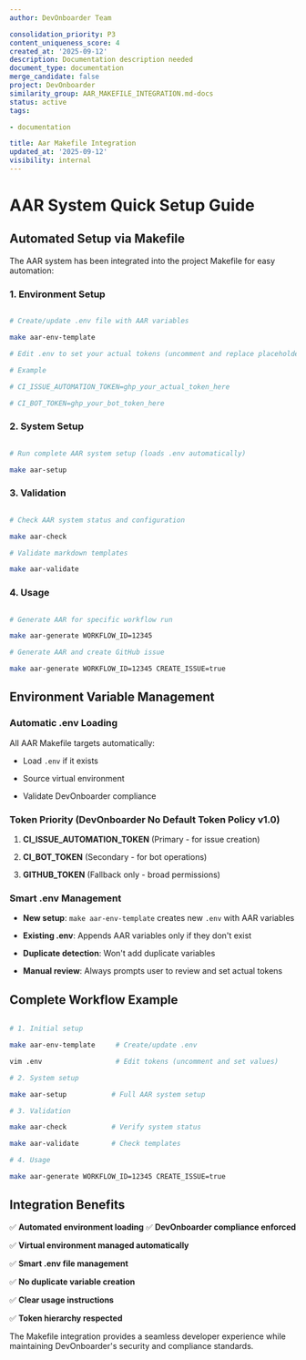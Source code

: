 ```yaml
---
author: DevOnboarder Team

consolidation_priority: P3
content_uniqueness_score: 4
created_at: '2025-09-12'
description: Documentation description needed
document_type: documentation
merge_candidate: false
project: DevOnboarder
similarity_group: AAR_MAKEFILE_INTEGRATION.md-docs
status: active
tags:

- documentation

title: Aar Makefile Integration
updated_at: '2025-09-12'
visibility: internal
---
```


# AAR System Quick Setup Guide

## Automated Setup via Makefile

The AAR system has been integrated into the project Makefile for easy automation:

### 1. Environment Setup

```bash

# Create/update .env file with AAR variables

make aar-env-template

# Edit .env to set your actual tokens (uncomment and replace placeholders)

# Example

# CI_ISSUE_AUTOMATION_TOKEN=ghp_your_actual_token_here

# CI_BOT_TOKEN=ghp_your_bot_token_here

```

### 2. System Setup

```bash

# Run complete AAR system setup (loads .env automatically)

make aar-setup

```

### 3. Validation

```bash

# Check AAR system status and configuration

make aar-check

# Validate markdown templates

make aar-validate

```

### 4. Usage

```bash

# Generate AAR for specific workflow run

make aar-generate WORKFLOW_ID=12345

# Generate AAR and create GitHub issue

make aar-generate WORKFLOW_ID=12345 CREATE_ISSUE=true

```

## Environment Variable Management

### Automatic .env Loading

All AAR Makefile targets automatically:

- Load `.env` if it exists

- Source virtual environment

- Validate DevOnboarder compliance

### Token Priority (DevOnboarder No Default Token Policy v1.0)

1. **CI_ISSUE_AUTOMATION_TOKEN** (Primary - for issue creation)

2. **CI_BOT_TOKEN** (Secondary - for bot operations)

3. **GITHUB_TOKEN** (Fallback only - broad permissions)

### Smart .env Management

- **New setup**: `make aar-env-template` creates new `.env` with AAR variables

- **Existing .env**: Appends AAR variables only if they don't exist

- **Duplicate detection**: Won't add duplicate variables

- **Manual review**: Always prompts user to review and set actual tokens

## Complete Workflow Example

```bash

# 1. Initial setup

make aar-env-template     # Create/update .env

vim .env                  # Edit tokens (uncomment and set values)

# 2. System setup

make aar-setup           # Full AAR system setup

# 3. Validation

make aar-check           # Verify system status

make aar-validate        # Check templates

# 4. Usage

make aar-generate WORKFLOW_ID=12345 CREATE_ISSUE=true

```

## Integration Benefits

✅ **Automated environment loading**
✅ **DevOnboarder compliance enforced**

✅ **Virtual environment managed automatically**

✅ **Smart .env file management**

✅ **No duplicate variable creation**

✅ **Clear usage instructions**

✅ **Token hierarchy respected**

The Makefile integration provides a seamless developer experience while maintaining DevOnboarder's security and compliance standards.
